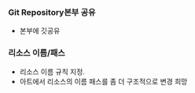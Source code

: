 
### Git Repository본부 공유
- 본부에 깃공유

### 리소스 이름/패스 
- 리소스 이름 규칙 지정. 
- 아트에서 리소스의 이름 패스를 좀 더 구조적으로 변경 희망